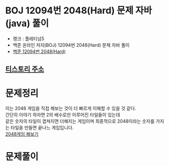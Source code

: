 # BOJ 12094번 2048(Hard) 문제 자바(java)  풀이
- 랭크 : 플레티넘5
- 백준 온라인 저지(BOJ) 12094번 2048(Hard) 문제 자바 풀이
- [백준 12094번 2048(Hard)](https://www.acmicpc.net/problem/12094)

## [티스토리 주소](https://hoho325.tistory.com/)

# 문제정리
이는 2048 게임을 직접 해보는 것이 더 빠르게 이해할 수 있을 것 같다.  
간단히 이야기 하자면 2의 배수로만 이루어진 타일들이 있는데  
같은 숫자의 타일이 겹쳐지면 더해지는 게임이며 최종적으로 2048이라는 숫자를 가지는 타일을 만들면 끝나느 게임입니다.  
[2048게임 해보기](https://play2048.co/)

# 문제풀이